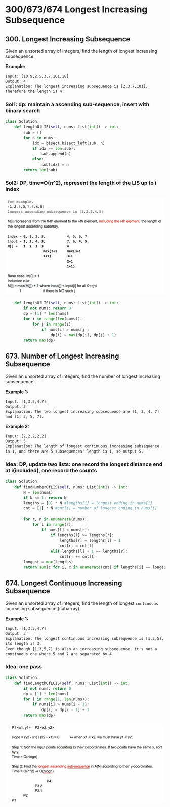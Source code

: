 # 300/673/674 Longest Increasing Subsequence

## 300. Longest Increasing Subsequence

Given an unsorted array of integers, find the length of longest increasing subsequence.

**Example:**

```text
Input: [10,9,2,5,3,7,101,18]
Output: 4 
Explanation: The longest increasing subsequence is [2,3,7,101], therefore the length is 4. 
```

### Sol1: dp: maintain a ascending sub-sequence, insert with binary search

```python
class Solution:
    def lengthOfLIS(self, nums: List[int]) -> int:
        sub = []
        for n in nums:
            idx = bisect.bisect_left(sub, n)
            if idx == len(sub):
                sub.append(n)
            else:
                sub[idx] = n
        return len(sub)
```

### Sol2: DP, time=O\(n^2\), represent the length of the LIS up to i index

![](../.gitbook/assets/image%20%2829%29.png)

```python
    def lengthOfLIS(self, nums: List[int]) -> int:
        if not nums: return 0
        dp = [1] * len(nums)
        for i in range(len(nums)):
            for j in range(i):
                if nums[i] > nums[j]:
                    dp[i] = max(dp[i], dp[j] + 1)       
        return max(dp)
```

## 673. Number of Longest Increasing Subsequence

Given an unsorted array of integers, find the number of longest increasing subsequence.

**Example 1:**  


```text
Input: [1,3,5,4,7]
Output: 2
Explanation: The two longest increasing subsequence are [1, 3, 4, 7] and [1, 3, 5, 7].
```

**Example 2:**

```text
Input: [2,2,2,2,2]
Output: 5
Explanation: The length of longest continuous increasing subsequence is 1, and there are 5 subsequences' length is 1, so output 5.
```

### Idea: DP,  update two lists: one record the longest distance end at i\(included\), one record the counts

```python
class Solution:
    def findNumberOfLIS(self, nums: List[int]) -> int:
        N = len(nums)
        if N <= 1: return N
        lengths = [0] * N #lengths[i] = longest ending in nums[i]
        cnt = [1] * N #cnt[i] = number of longest ending in nums[i]
        
        for r, n in enumerate(nums):
            for l in range(r):
                if nums[l] < nums[r]:
                    if lengths[l] >= lengths[r]:
                        lengths[r] = lengths[l] + 1
                        cnt[r] = cnt[l]
                    elif lengths[l] + 1 == lengths[r]:
                        cnt[r] += cnt[l]
        longest = max(lengths)
        return sum(c for i, c in enumerate(cnt) if lengths[i] == longest)
```

## 674. Longest Continuous Increasing Subsequence

Given an unsorted array of integers, find the length of longest `continuous` increasing subsequence \(subarray\).

**Example 1:**  


```text
Input: [1,3,5,4,7]
Output: 3
Explanation: The longest continuous increasing subsequence is [1,3,5], its length is 3. 
Even though [1,3,5,7] is also an increasing subsequence, it's not a continuous one where 5 and 7 are separated by 4. 
```

### Idea: one pass

```python
class Solution:
    def findLengthOfLCIS(self, nums: List[int]) -> int:
        if not nums: return 0
        dp = [1] * len(nums)
        for i in range(1, len(nums)):
            if nums[i] > nums[i - 1]:
                dp[i] = dp[i - 1] + 1
        return max(dp)
```

#### 

![](../.gitbook/assets/image%20%2819%29.png)

